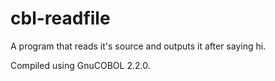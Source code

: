 # cbl-readfile
A program that reads it's source and outputs it after saying hi.

Compiled using GnuCOBOL 2.2.0.
